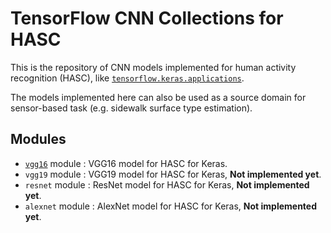 # TensorFlow CNN Collections for HASC
This is the repository of CNN models implemented for human activity recognition (HASC), like [`tensorflow.keras.applications`](https://www.tensorflow.org/api_docs/python/tf/keras/applications).

The models implemented here can also be used as a source domain for sensor-based task (e.g. sidewalk surface type estimation).

## Modules

- [`vgg16`](reference/reference.md#applicationsvgg16vgg16) module : VGG16 model for HASC for Keras.
- `vgg19` module : VGG19 model for HASC for Keras, **Not implemented yet**.
- `resnet` module : ResNet model for HASC for Keras, **Not implemented yet**.
- `alexnet` module : AlexNet model for HASC for Keras, **Not implemented yet**.
